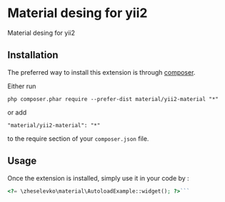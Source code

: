 Material desing for yii2
========================
Material desing for yii2

Installation
------------

The preferred way to install this extension is through [composer](http://getcomposer.org/download/).

Either run

```
php composer.phar require --prefer-dist material/yii2-material "*"
```

or add

```
"material/yii2-material": "*"
```

to the require section of your `composer.json` file.


Usage
-----

Once the extension is installed, simply use it in your code by  :

```php
<?= \zheselevko\material\AutoloadExample::widget(); ?>```